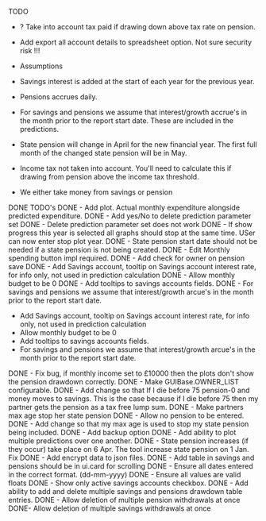 TODO

- ? Take into account tax paid if drawing down above tax rate on pension.
- Add export all account details to spreadsheet option. Not sure security risk !!!

- Assumptions

- Savings interest is added at the start of each year for the previous year.
- Pensions accrues daily.
- For savings and pensions we assume that interest/growth accrue's in the month prior to the report start date.
  These are included in the predictions.
- State pension will change in April for the new financial year. The first full month of the changed
  state pension will be in May.
- Income tax not taken into account. You'll need to calculate this if drawing from pension above the income tax threshold.
- We either take money from savings or pension

DONE TODO's
DONE - Add plot. Actual monthly expenditure alongside predicted expenditure.
DONE - Add yes/No to delete prediction parameter set
DONE - Delete prediction parameter set does not work
DONE - If show progress this year is selected all graphs should stop at the same time. USer can now enter stop plot year.
DONE - State pension start date should not be needed if a state pension is not being created.
DONE - Edit Monthly spending button impl required.
DONE - Add check for owner on pension save
DONE - Add Savings account, tooltip on Savings account interest rate, for info only, not used in prediction calculation
DONE - Allow monthly budget to be 0
DONE - Add tooltips to savings accounts fields.
DONE - For savings and pensions we assume that interest/growth arcue's in the month prior to the report start date.

- Add Savings account, tooltip on Savings account interest rate, for info only, not used in prediction calculation
- Allow monthly budget to be 0
- Add tooltips to savings accounts fields.
- For savings and pensions we assume that interest/growth arcue's in the month prior to the report start date.

DONE - Fix bug, if monthly income set to £10000 then the plots don't show the pension drawdown correctly.
DONE - Make GUIBase.OWNER_LIST configurable.
DONE - Add change so that If I die before 75 pension-0 and money moves to savings.
       This is the case because if I die before 75 then my partner gets the pension as a tax free lump sum.
DONE - Make partners max age stop her state pension
DONE - Allow no pension to be entered.
DONE - Add change so that my max age is used to stop my state pension being included.
DONE - Add backup option
DONE - Add ability to plot multiple predictions over one another.
DONE - State pension increases (if they occur) take place on 6 Apr. The tool increase state pension on 1 Jan. Fix
DONE - Add encrypt data to json files.
DONE - Add table in savings and pensions should be in ui.card for scrolling
DONE - Ensure all dates entered in the correct format. (dd-mm-yyyy)
DONE - Ensure all values are valid floats
DONE - Show only active savings accounts checkbox.
DONE - Add ability to add and delete multiple savings and pensions drawdown table entries.
DONE - Allow deletion of multiple pension withdrawals at once
DONE- Allow deletion of multiple savings withdrawals at once
